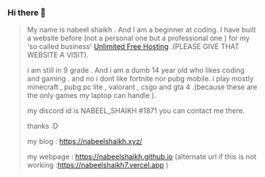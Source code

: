 ### Hi there 👋

<!--
**nabeelshaikh7/nabeelshaikh7** is a ✨ _special_ ✨ repository because its `README.md` (this file) appears on your GitHub profile.

Here are some ideas to get you started:

- 🔭 I’m currently working on ...
- 🌱 I’m currently learning ...
- 👯 I’m looking to collaborate on ...
- 🤔 I’m looking for help with ...
- 💬 Ask me about ...
- 📫 How to reach me: ...
- 😄 Pronouns: ...
- ⚡ Fun fact: ...
-->

> My name is nabeel shaikh . And I am a beginner at coding. I have built a website before (not a personal one but a professional one ) 
> for my 'so called business' [Unlimited Free Hosting](https://unlimitedfreehosting.cf) .(PLEASE GIVE THAT WEBSITE A VISIT). 
>
>i am still in 9 grade . And i am a dumb 14 year old who likes coding and gaming . and no i dont like fortnite nor pubg mobile.
>i play mostly minecraft , pubg pc lite , valorant , csgo and gta 4 .(because these are the only games my laptop can handle ).
>
>my discord id is NABEEL_SHAIKH #1871
>you can contact me there.
>
>thanks :D
>
>my blog : https://nabeelshaikh.xyz/
>
>my webpage : https://nabeelshaikh.github.io (alternate url if this is not working :https://nabeelshaikh7.vercel.app )


